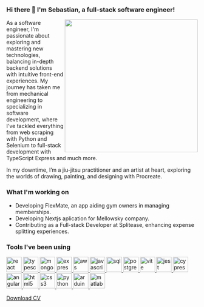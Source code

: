 ### Hi there 👋 I'm Sebastian, a full-stack software engineer!

<img align="right" src="https://github.com/sebastian-arteaga-ronga/assets/desk-animation.gif" height=350>

As a software engineer, I'm passionate about exploring and mastering new technologies, balancing in-depth backend solutions with intuitive front-end experiences. My journey has taken me from mechanical engineering to specializing in software development, where I've tackled everything from web scraping with Python and Selenium to full-stack development with TypeScript Express and much more.

In my downtime, I’m a jiu-jitsu practitioner and an artist at heart, exploring the worlds of drawing, painting, and designing with Procreate.

### What I'm working on

- Developing FlexMate, an app aiding gym owners in managing memberships.
- Developing Nextjs aplication for Mellowsky company.
- Contributing as a Full-stack Developer at Splitease, enhancing expense splitting experiences.

### Tools I've been using

<p align="left"> 
  <a href="https://reactjs.org/" target="_blank"> <img src="https://icongr.am/devicon/react-original.svg?size=128&color=currentColor" alt="react" width="40" height="40"/> </a>
  <a href="https://www.typescriptlang.org/" target="_blank"> <img src="https://icongr.am/devicon/typescript-original.svg?size=128&color=currentColor" alt="typescript" width="40" height="40"/> </a> 
  <a href="https://www.mongodb.com/" target="_blank"> <img src="https://icongr.am/devicon/mongodb-original.svg?size=128&color=currentColor" alt="mongodb" width="40" height="40"/> </a> 
  <a href="https://expressjs.com/" target="_blank"> <img src="https://icongr.am/devicon/express-original-wordmark.svg?size=128&color=currentColor" alt="express" width="40" height="40"/> </a> 
  <a href="https://aws.amazon.com" target="_blank"> <img src="https://icongr.am/devicon/amazonwebservices-original-wordmark.svg?size=128&color=currentColor" alt="aws" width="40" height="40"/> </a> 
  <a href="https://developer.mozilla.org/en-US/docs/Web/JavaScript" target="_blank"> <img src="https://icongr.am/devicon/javascript-original.svg?size=128&color=currentColor" alt="javascript" width="40" height="40"/> </a>
<a href="https://www.w3schools.com/sql/" target="_blank"> <img src="https://icongr.am/fontawesome/database.svg?size=128&color=currentColor" alt="sql" width="40" height="40"/> </a>
<a href="https://www.postgresql.org" target="_blank"> <img src="https://icongr.am/devicon/postgresql-original.svg?size=128&color=currentColor" alt="postgresql" width="40" height="40"/> </a>
<a href="https://vitejs.dev/" target="_blank"> <img src="https://vitejs.dev/logo.svg" alt="vite" width="40" height="40"/> </a>
<a href="https://jestjs.io/" target="_blank"> <img src="https://jestjs.io/img/jest.png" alt="jest" width="40" height="40"/> </a>
<a href="https://www.cypress.io/" target="_blank"> <img src="https://docs.cypress.io/img/logo/cypress-logo-circle-dark.png" alt="cypress" width="40" height="40"/> </a>
<a href="https://angular.io" target="_blank"> <img src="https://icongr.am/devicon/angularjs-original.svg?size=128&color=currentColor" alt="angularjs" width="40" height="40"/> </a>
<a href="https://developer.mozilla.org/en-US/docs/Web/HTML" target="_blank"> <img src="https://icongr.am/devicon/html5-original.svg?size=128&color=currentColor" alt="html5" width="40" height="40"/> </a>
<a href="https://developer.mozilla.org/en-US/docs/Web/CSS" target="_blank"> <img src="https://icongr.am/devicon/css3-original.svg?size=128&color=currentColor" alt="css3" width="40" height="40"/> </a>
<a href="https://www.python.org/" target="_blank"> <img src="https://icongr.am/devicon/python-original.svg?size=128&color=currentColor" alt="python" width="40" height="40"/> </a>
<a href="https://www.arduino.cc/" target="_blank"> <img src="https://upload.wikimedia.org/wikipedia/commons/7/73/Arduino_IDE_logo.svg" alt="arduino" width="40" height="40"/> </a>
<a href="https://www.mathworks.com/products/matlab.html" target="_blank"> <img src="https://www.mathworks.com/matlabcentral/images/matlab-file-exchange.svg" alt="matlab" width="40" height="40"/> </a>
</p>

[Download CV](https://github.com/Arteaga0415/Arteaga0415/blob/1535c82ecb26b80e2196bdfe8c11e0bad3dd75bd/CV%20-%20Sebastian%20Arteaga%20-%20Software%20Developer%20.pdf)

